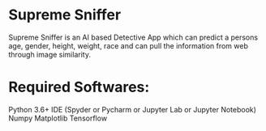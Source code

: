 # Supreme Sniffer

Supreme Sniffer is an AI based Detective App which can predict a persons age, gender, height, weight, race and can pull the information from web through image similarity.


# Required Softwares:

Python 3.6+
IDE (Spyder or Pycharm or Jupyter Lab or Jupyter Notebook)
Numpy
Matplotlib
Tensorflow
